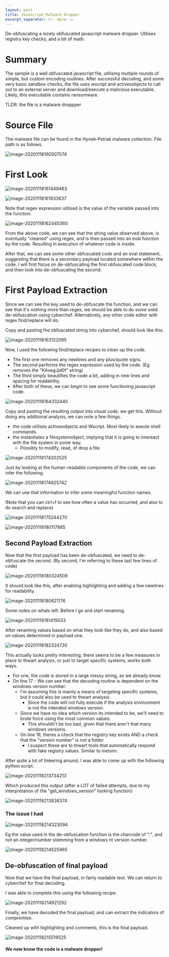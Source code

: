 ```yaml
---
layout: post
title: Javascript Malware Dropper
excerpt_separator: <!--more-->
---
```

De-obfuscating a nicely obfuscated javascript malware dropper. Utilises registry key checks, and a bit of math. 


<!--more-->
# Summary

The sample is a well obfuscated javascript file, utilising multiple rounds of simple, but custom encoding routines.
After successful decoding, and some very basic sandbox checks, the file uses wscript and activexobjects to call out to an external server and download/execute a malicious executable.
Likely, this executable contains ransomware. 

TLDR: the file is a malware droppper 



# Source File

The malware file can be found in the Hynek-Petrak malware collection. File path is as follows. 

![image-20201118160507574](/resources/Images/2020-11-18/image-20201118160507574.png)

# First Look

![image-20201118161449463](/resources/Images/2020-11-18/image-20201118161449463.png)

![image-20201118161933637](/resources/Images/2020-11-18/image-20201118161933637.png)



Note that regex expression utilised is the value of the variable passed into the function. 

![image-20201118162445360](/resources/Images/2020-11-18/image-20201118162445360.png)

From the above code, we can see that the string value observed above, is eventually "cleaned" using regex, and is then passed into an eval function by the code. Resulting in execution of whatever code is inside. 

After that, we can see some other obfuscated code and an eval statement, suggesting that there is a secondary payload located somewhere within the code. 
I will first focus on de-obfuscating the first obfuscated code block, and then look into de-obfuscating the second. 



# First Payload Extraction

Since we can see the key used to de-obfuscate the function, and we can see that it's nothing more than regex, we should be able to do some solid de-obfuscation using cyberchef. Alternatively, any other code editor with regex find/replace will do. 

Copy and pasting the obfuscated string into cyberchef, should look like this. 

![image-20201118163122095](/resources/Images/2020-11-18/image-20201118163122095.png)



Now, I used the following find/replace recipes to clean up the code. 

- The first one removes any newlines and any plus/quote signs.  
- The second performs the regex expression used by the code. (Eg removes the "KAxegJjd0f" string)
- The third simply beautifies the code a bit, adding in new lines and spacing for readability. 
- After both of these, we can begin to see some functioning javascript code. 

![image-20201118164332440](/resources/Images/2020-11-18/image-20201118164332440.png)



Copy and pasting the resulting output into visual code, we get this. 
Without doing any additional analysis, we can note a few things. 

- the code utilises activexobjects and Wscript. Most likely to exeute shell commands. 
- the instantiates a filesystemobject, implying that it is going to intereact with the file system in some way. 
  - Possibly to modify, read, of drop a file. 

![image-20201118174202525](/resources/Images/2020-11-18/image-20201118174202525.png)

Just by looking at the human-readable components of the code, we can infer the following. 

![image-20201118174925742](/resources/Images/2020-11-18/image-20201118174925742.png)

We can use that information to infer some meaningful function names. 

(Note that you can ctrl+f to see how often a value has occurred, and also to do search and replace)

![image-20201118175244270](/resources/Images/2020-11-18/image-20201118175244270.png)



![image-20201118180117885](/resources/Images/2020-11-18/image-20201118180117885.png)

## Second Payload Extraction

Now that the first payload has been de-obfuscated, we need to de-obfuscate the second. (By second, I'm referring to these last few lines of code)

![image-20201118180324509](/resources/Images/2020-11-18/image-20201118180324509.png)

It should look like this, after enabling highlighting and adding a few newlines for readability. 

![image-20201118180621176](/resources/Images/2020-11-18/image-20201118180621176.png)

Some notes on whats left. Before I go and start renaming. 

![image-20201118181415033](/resources/Images/2020-11-18/image-20201118181415033.png)

After renaming values based on what they look like they do, and also based on values determined in payload one. 

![image-20201118182324730](/resources/Images/2020-11-18/image-20201118182324730.png)



This actually looks pretty interesting, there seems to be a few measures in place to thwart analysis, or just to target specific systems, works both ways. 

- For one, the code is stored in a large messy string, as we already know. 
- On line 17 - We can see that the decoding routine is dependent on the windows version number. 
  - I'm assuming this is mainly a means of targeting specific systems, but it could also be used to thwart analysis. 
    - Since the code will not fully execute if the analysis environment is not the intended windows version. 
  - Since we have no idea which version its intended to be, we'll need to brute force using the most common values.
    - This shouldn't be too bad, given that there aren't that many windows versions. 
  - On line 19, theres a check that the registry key exists AND a check that the "version number" is not  a folder
    - I suspect these are to thwart tools that automatically respond with fake registry values. Similar to inetsim. 





After quite a lot of tinkering around, I was able to come up with the following python script. 



![image-20201118213734213](/resources/Images/2020-11-18/image-20201118213734213.png)

Which produced this output (after a LOT of failed attempts, due to my interpretation of the "get_windows_version" looking function)

![image-20201118213836374](/resources/Images/2020-11-18/image-20201118213836374.png)



### The issue I had

![image-20201118214323094](/resources/Images/2020-11-18/image-20201118214323094.png)

Eg the value used in the de-obfuscation function is the charcode of ":", and not an integer/number stemming from a windows nt version number. 

![image-20201118214525965](/resources/Images/2020-11-18/image-20201118214525965.png)



## De-obfuscation of final payload

Now that we have the final payload, in fairly readable text. We can return to cyberchef for final decoding. 

I was able to complete this using the following recipe. 

![image-20201118214921292](/resources/Images/2020-11-18/image-20201118214921292.png)

Finally, we have decoded the final payload, and can extract the indicators of compromise. 

Cleaned up with highlighting and comments, this is the final payload. 

![image-20201118215519525](/resources/Images/2020-11-18/image-20201118215519525.png)

#### We now know the code is a malware dropper! 
